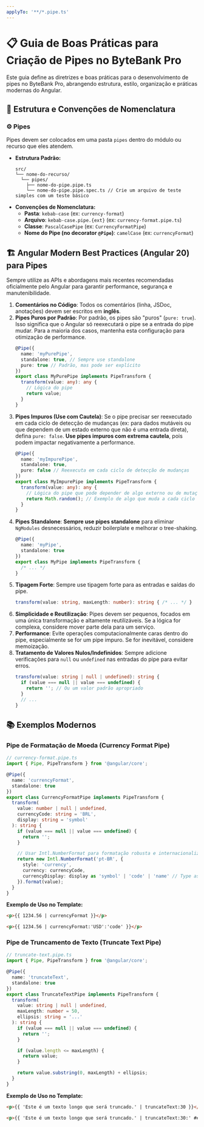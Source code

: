 ```yaml
---
applyTo: '**/*.pipe.ts'
---
```


# 📋 Guia de Boas Práticas para Criação de Pipes no ByteBank Pro

Este guia define as diretrizes e boas práticas para o desenvolvimento de pipes no ByteBank Pro, abrangendo estrutura, estilo, organização e práticas modernas do Angular.

## 📁 Estrutura e Convenções de Nomenclatura

### ⚙️ Pipes

Pipes devem ser colocados em uma pasta `pipes` dentro do módulo ou recurso que eles atendem.

- **Estrutura Padrão:**
  ```
  src/
  └── nome-do-recurso/
    └── pipes/
      ├── nome-do-pipe.pipe.ts
      └── nome-do-pipe.pipe.spec.ts // Crie um arquivo de teste simples com um teste básico
  ```
- **Convenções de Nomenclatura:**
  - **Pasta**: `kebab-case` (ex: `currency-format`)
  - **Arquivo**: `kebab-case.pipe.{ext}` (ex: `currency-format.pipe.ts`)
  - **Classe**: `PascalCasePipe` (ex: `CurrencyFormatPipe`)
  - **Nome do Pipe (no decorator `@Pipe`)**: `camelCase` (ex: `currencyFormat`)

## 🏗️ Angular Modern Best Practices (Angular 20) para Pipes

Sempre utilize as APIs e abordagens mais recentes recomendadas oficialmente pelo Angular para garantir performance, segurança e manutenibilidade.

1.  **Comentários no Código**: Todos os comentários (linha, JSDoc, anotações) devem ser escritos em **inglês**.
2.  **Pipes Puros por Padrão**: Por padrão, os pipes são "puros" (`pure: true`). Isso significa que o Angular só reexecutará o pipe se a entrada do pipe mudar. Para a maioria dos casos, mantenha esta configuração para otimização de performance.
    ```typescript
    @Pipe({
      name: 'myPurePipe',
      standalone: true, // Sempre use standalone
      pure: true // Padrão, mas pode ser explícito
    })
    export class MyPurePipe implements PipeTransform {
      transform(value: any): any {
        // Lógica do pipe
        return value;
      }
    }
    ```
3.  **Pipes Impuros (Use com Cautela)**: Se o pipe precisar ser reexecutado em cada ciclo de detecção de mudanças (ex: para dados mutáveis ou que dependem de um estado externo que não é uma entrada direta), defina `pure: false`. **Use pipes impuros com extrema cautela**, pois podem impactar negativamente a performance.
    ```typescript
    @Pipe({
      name: 'myImpurePipe',
      standalone: true,
      pure: false // Reexecuta em cada ciclo de detecção de mudanças
    })
    export class MyImpurePipe implements PipeTransform {
      transform(value: any): any {
        // Lógica do pipe que pode depender de algo externo ou de mutação
        return Math.random(); // Exemplo de algo que muda a cada ciclo
      }
    }
    ```
4.  **Pipes Standalone**: **Sempre use pipes standalone** para eliminar `NgModules` desnecessários, reduzir boilerplate e melhorar o tree-shaking.
    ```typescript
    @Pipe({
      name: 'myPipe',
      standalone: true
    })
    export class MyPipe implements PipeTransform {
      /* ... */
    }
    ```
5.  **Tipagem Forte**: Sempre use tipagem forte para as entradas e saídas do pipe.
    ```typescript
    transform(value: string, maxLength: number): string { /* ... */ }
    ```
6.  **Simplicidade e Reutilização**: Pipes devem ser pequenos, focados em uma única transformação e altamente reutilizáveis. Se a lógica for complexa, considere mover parte dela para um serviço.
7.  **Performance**: Evite operações computacionalmente caras dentro do pipe, especialmente se for um pipe impuro. Se for inevitável, considere memoização.
8.  **Tratamento de Valores Nulos/Indefinidos**: Sempre adicione verificações para `null` ou `undefined` nas entradas do pipe para evitar erros.
    ```typescript
    transform(value: string | null | undefined): string {
      if (value === null || value === undefined) {
        return ''; // Ou um valor padrão apropriado
      }
      // ...
    }
    ```

## 📚 Exemplos Modernos

### Pipe de Formatação de Moeda (Currency Format Pipe)

```typescript
// currency-format.pipe.ts
import { Pipe, PipeTransform } from '@angular/core';

@Pipe({
  name: 'currencyFormat',
  standalone: true
})
export class CurrencyFormatPipe implements PipeTransform {
  transform(
    value: number | null | undefined,
    currencyCode: string = 'BRL',
    display: string = 'symbol'
  ): string {
    if (value === null || value === undefined) {
      return '';
    }

    // Usar Intl.NumberFormat para formatação robusta e internacionalizada
    return new Intl.NumberFormat('pt-BR', {
      style: 'currency',
      currency: currencyCode,
      currencyDisplay: display as 'symbol' | 'code' | 'name' // Type assertion para display
    }).format(value);
  }
}
```

**Exemplo de Uso no Template:**

```html
<p>{{ 1234.56 | currencyFormat }}</p>

<p>{{ 1234.56 | currencyFormat:'USD':'code' }}</p>
```

### Pipe de Truncamento de Texto (Truncate Text Pipe)

```typescript
// truncate-text.pipe.ts
import { Pipe, PipeTransform } from '@angular/core';

@Pipe({
  name: 'truncateText',
  standalone: true
})
export class TruncateTextPipe implements PipeTransform {
  transform(
    value: string | null | undefined,
    maxLength: number = 50,
    ellipsis: string = '...'
  ): string {
    if (value === null || value === undefined) {
      return '';
    }

    if (value.length <= maxLength) {
      return value;
    }

    return value.substring(0, maxLength) + ellipsis;
  }
}
```

**Exemplo de Uso no Template:**

```html
<p>{{ 'Este é um texto longo que será truncado.' | truncateText:30 }}</p>

<p>{{ 'Este é um texto longo que será truncado.' | truncateText:30:' ##' }}</p>
```

